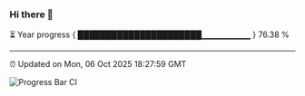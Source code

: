 ### Hi there 👋

⏳ Year progress { ██████████████████████▁▁▁▁▁▁▁▁ } 76.38 %

---

⏰ Updated on Mon, 06 Oct 2025 18:27:59 GMT

![Progress Bar CI](https://github.com/liununu/liununu/workflows/Progress%20Bar%20CI/badge.svg)
